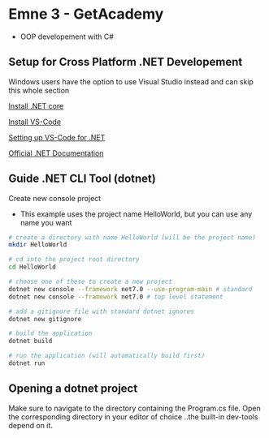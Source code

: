# Emne 3 - GetAcademy
* OOP developement with C#

## Setup for Cross Platform .NET Developement
Windows users have the option to use Visual Studio instead and can skip this whole section

[Install .NET core](https://learn.microsoft.com/en-us/dotnet/core/install/)

[Install VS-Code](https://code.visualstudio.com/download)

[Setting up VS-Code for .NET](https://code.visualstudio.com/docs/languages/dotnet#_setting-up-vs-code-for-net-development)

[Official .NET Documentation](https://learn.microsoft.com/en-us/dotnet/)


## Guide .NET CLI Tool (dotnet)

Create new console project
* This example uses the project name HelloWorld, but you can use any name you want
```bash
# create a directory with name HelloWorld (will be the project name)
mkdir HelloWorld

# cd into the project root directory
cd HelloWorld

# choose one of these to create a new project
dotnet new console --framework net7.0 --use-program-main # standard
dotnet new console --framework net7.0 # top level statement

# add a gitignore file with standard dotnet ignores
dotnet new gitignore

# build the application
dotnet build

# run the application (will automatically build first)
dotnet run
```

## Opening a dotnet project
Make sure to navigate to the directory containing the Program.cs file.
Open the corresponding directory in your editor of choice
..the built-in dev-tools depend on it.
